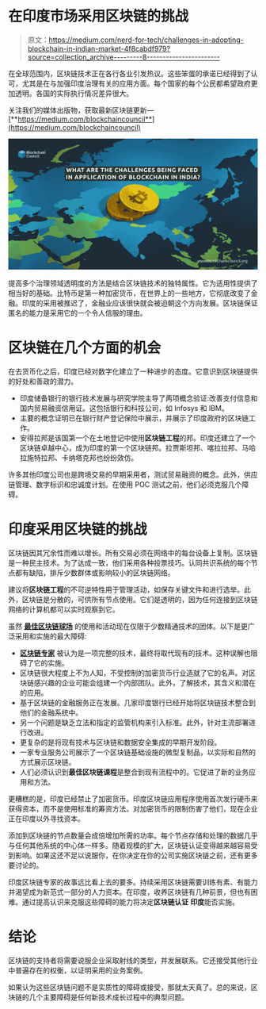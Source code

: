 # 在印度市场采用区块链的挑战

> 原文：<https://medium.com/nerd-for-tech/challenges-in-adopting-blockchain-in-indian-market-4f8cabdf979?source=collection_archive---------8----------------------->

在全球范围内，区块链技术正在各行各业引发热议。这些笨蛋的承诺已经得到了认可，尤其是在与加强印度治理有关的应用方面。每个国家的每个公民都希望政府更加透明。各国的实际执行情况差异很大。

关注我们的媒体出版物，获取最新区块链更新—[**https://medium.com/blockchaincouncil**](https://medium.com/blockchaincouncil)

![](img/8e9c4d04bd39ece5877c10e0dcbf04b4.png)

提高多个治理领域透明度的方法是结合区块链技术的独特属性。它为适用性提供了相当好的基础。比特币是第一种加密货币，在世界上的一些地方，它彻底改变了金融。印度的采用被推迟了，金融业应该很快就会被迫朝这个方向发展。区块链保证匿名的能力是采用它的一个令人信服的理由。

# 区块链在几个方面的机会

在去货币化之后，印度已经对数字化建立了一种进步的态度。它意识到区块链提供的好处和善政的潜力。

*   印度储备银行的银行技术发展与研究学院主导了两项概念验证:改善支付信息和国内贸易融资信用证。这包括银行和科技公司，如 Infosys 和 IBM。
*   主要的概念证明已在银行财产登记保险中展示，并展示了印度政府的区块链工作。
*   安得拉邦是该国第一个在土地登记中使用**区块链工程**的邦。印度还建立了一个区块链卓越中心，成为印度的第一个区块链邦。拉贾斯坦邦、喀拉拉邦、马哈拉施特拉邦、卡纳塔克邦也纷纷效仿。

许多其他印度公司也是跨境交易的早期采用者，测试贸易融资的概念。此外，供应链管理、数字标识和忠诚度计划。在使用 POC 测试之前，他们必须克服几个障碍。

# 印度采用区块链的挑战

区块链因其冗余性而难以增长。所有交易必须在网络中的每台设备上复制。区块链是一种民主技术。为了达成一致，他们采用各种投票技巧。认同共识系统的每个节点都有缺陷，排斥少数群体或影响较小的区块链网络。

建议将**区块链工程**的不可逆特性用于管理活动，如保存关键文件和进行选举。此外，区块链是分散的，可供所有节点使用。它们是透明的，因为任何连接到区块链网络的计算机都可以实时观察到它。

虽然 [**最佳区块链球场**](https://www.blockchain-council.org/blockchain-certification/) 的使用和活动现在仅限于少数精通技术的团体。以下是更广泛采用和实施的最大障碍:

*   [**区块链专家**](https://www.blockchain-council.org/certifications/certified-blockchain-professional-expert/) 被认为是一项完整的技术，最终将取代现有的技术。这种误解也阻碍了它的实施。
*   区块链很大程度上不为人知，不受控制的加密货币行业造就了它的名声。对区块链感兴趣的企业可能会组建一个内部团队。此外，了解技术，其含义和潜在的应用。
*   基于区块链的金融服务正在发展。几家印度银行已经开始将区块链技术整合到他们的金融系统中。
*   另一个问题是缺乏立法和指定的监管机构来引入标准。此外，针对主流部署进行改进。
*   更复杂的是将现有技术与区块链和数据安全集成的早期开发阶段。
*   一家专业服务公司展示了一个区块链基础设施的微型复制品，以实际和自然的方式展示区块链。
*   人们必须认识到**最佳区块链课程**是整合到现有流程中的。它促进了新的业务应用和方法。

更糟糕的是，印度已经禁止了加密货币。印度区块链应用程序使用首次发行硬币来获得资本，而不是使用标准的筹资方法。对加密货币的限制伤害了他们，现在企业正在印度以外寻找资本。

添加到区块链的节点数量会成倍增加所需的功率。每个节点存储和处理的数据几乎与任何其他系统的中心体一样多。随着规模的扩大，区块链认证变得越来越容易受到影响。如果这还不足以说服你，在你决定在你的公司实施区块链之前，还有更多要讨论的。

印度区块链专家的故事远比看上去的要多。持续采用区块链需要训练有素、有能力并渴望成为新范式一部分的人力资本。在印度，收养区块链有几种前景，但也有困难。通过提高认识来克服这些障碍的能力将决定**区块链认证** **印度**能否实施。

# 结论

区块链的支持者将需要说服企业采取射线的类型，并发展联系。它还接受其他行业中普遍存在的权衡，以证明采用的业务案例。

如果认为这些区块链问题不是实质性的障碍或接受，那就太天真了。总的来说，区块链的几个主要障碍是任何新技术成长过程中的典型问题。